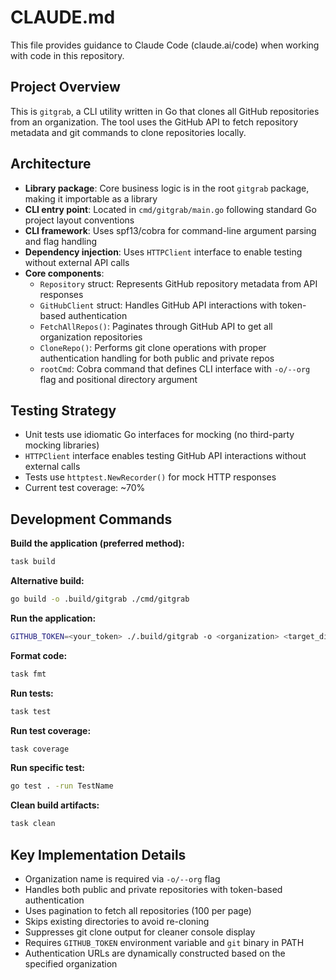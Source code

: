 # CLAUDE.md

This file provides guidance to Claude Code (claude.ai/code) when working with code in this repository.

## Project Overview

This is `gitgrab`, a CLI utility written in Go that clones all GitHub repositories from an organization. The tool uses the GitHub API to fetch repository metadata and git commands to clone repositories locally.

## Architecture

- **Library package**: Core business logic is in the root `gitgrab` package, making it importable as a library
- **CLI entry point**: Located in `cmd/gitgrab/main.go` following standard Go project layout conventions
- **CLI framework**: Uses spf13/cobra for command-line argument parsing and flag handling
- **Dependency injection**: Uses `HTTPClient` interface to enable testing without external API calls
- **Core components**:
  - `Repository` struct: Represents GitHub repository metadata from API responses
  - `GitHubClient` struct: Handles GitHub API interactions with token-based authentication
  - `FetchAllRepos()`: Paginates through GitHub API to get all organization repositories
  - `CloneRepo()`: Performs git clone operations with proper authentication handling for both public and private repos
  - `rootCmd`: Cobra command that defines CLI interface with `-o/--org` flag and positional directory argument

## Testing Strategy

- Unit tests use idiomatic Go interfaces for mocking (no third-party mocking libraries)
- `HTTPClient` interface enables testing GitHub API interactions without external calls
- Tests use `httptest.NewRecorder()` for mock HTTP responses
- Current test coverage: ~70%

## Development Commands

**Build the application (preferred method):**
```bash
task build
```

**Alternative build:**
```bash
go build -o .build/gitgrab ./cmd/gitgrab
```

**Run the application:**
```bash
GITHUB_TOKEN=<your_token> ./.build/gitgrab -o <organization> <target_directory>
```

**Format code:**
```bash
task fmt
```

**Run tests:**
```bash
task test
```

**Run test coverage:**
```bash
task coverage
```

**Run specific test:**
```bash
go test . -run TestName
```

**Clean build artifacts:**
```bash
task clean
```

## Key Implementation Details

- Organization name is required via `-o/--org` flag
- Handles both public and private repositories with token-based authentication
- Uses pagination to fetch all repositories (100 per page)
- Skips existing directories to avoid re-cloning
- Suppresses git clone output for cleaner console display
- Requires `GITHUB_TOKEN` environment variable and `git` binary in PATH
- Authentication URLs are dynamically constructed based on the specified organization